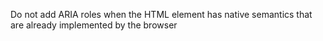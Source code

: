 Do not add ARIA roles when the HTML element has native semantics that are already implemented by the browser
